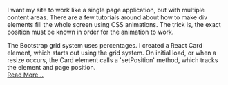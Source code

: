 I want my site to work like a single page application, but with multiple 
content areas. There are a few tutorials around about how to make div 
elements fill the whole screen using CSS animations. The trick is, the 
exact position must be known in order for the animation to work.

The Bootstrap grid system uses percentages. I created a React Card
element, which starts out using the grid system. On initial load, or 
when a resize occurs, the Card element calls a 'setPosition' method,
which tracks the element and page position.<br/>
<a class="resume-link" href="./#/react-cards"><i class="fa fa-file fa-hover-helper fa-page fa-page-link"></i><span class="resume-link-text">Read More...</span></a> <br/>